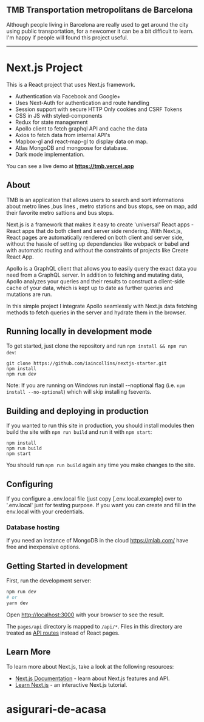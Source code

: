 ## TMB Transportation metropolitans de Barcelona

Although people living in Barcelona are really used to get around the city using public transportation, for a newcomer it can be a bit difficult to learn. I'm happy if people will found this project useful.

---

# Next.js Project

This is a React project that uses Next.js framework.

- Authentication via Facebook and Google+
- Uses Next-Auth for authentication and route handling
- Session support with secure HTTP Only cookies and CSRF Tokens
- CSS in JS with styled-components
- Redux for state management
- Apollo client to fetch graphql API and cache the data
- Axios to fetch data from internal API's
- Mapbox-gl and react-map-gl to display data on map.
- Atlas MongoDB and mongoose for database.
- Dark mode implementation.

You can see a live demo at **https://tmb.vercel.app**

## About

TMB is an application that allows users to search and sort informations about metro lines ,bus lines , metro stations and bus stops, see on map, add their favorite metro sattions and bus stops.

Next.js is a framework that makes it easy to create 'universal' React apps - React apps that do both client and server side rendering.
With Next.js, React pages are automatically rendered on both client and server side, without the hassle of setting up dependancies like webpack or babel and with automatic routing and without the constraints of projects like Create React App.

Apollo is a GraphQL client that allows you to easily query the exact data you need from a GraphQL server. In addition to fetching and mutating data, Apollo analyzes your queries and their results to construct a client-side cache of your data, which is kept up to date as further queries and mutations are run.

In this simple project I integrate Apollo seamlessly with Next.js data fetching methods to fetch queries in the server and hydrate them in the browser.

## Running locally in development mode

To get started, just clone the repository and run `npm install && npm run dev`:

    git clone https://github.com/iaincollins/nextjs-starter.git
    npm install
    npm run dev

Note: If you are running on Windows run install --noptional flag (i.e. `npm install --no-optional`) which will skip installing fsevents.

## Building and deploying in production

If you wanted to run this site in production, you should install modules then build the site with `npm run build` and run it with `npm start`:

    npm install
    npm run build
    npm start

You should run `npm run build` again any time you make changes to the site.

## Configuring

If you configure a .env.local file (just copy [.env.local.example] over to '.env.local' just for testing purpose. If you want you can create and fill in the env.local with your credentials.

### Database hosting

If you need an instance of MongoDB in the cloud https://mlab.com/ have free and inexpensive options.

## Getting Started in development

First, run the development server:

```bash
npm run dev
# or
yarn dev
```

Open [http://localhost:3000](http://localhost:3000) with your browser to see the result.

The `pages/api` directory is mapped to `/api/*`. Files in this directory are treated as [API routes](https://nextjs.org/docs/api-routes/introduction) instead of React pages.

## Learn More

To learn more about Next.js, take a look at the following resources:

- [Next.js Documentation](https://nextjs.org/docs) - learn about Next.js features and API.
- [Learn Next.js](https://nextjs.org/learn) - an interactive Next.js tutorial.
# asigurari-de-acasa
